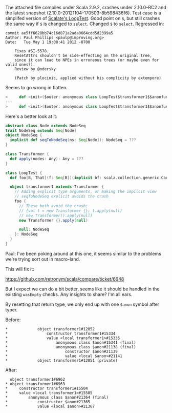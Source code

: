 The attached file compiles under Scala 2.9.2, crashes under 2.10.0-RC2 and the latest snapshot (2.10.0-20121104-170503-8b598436f6).  Test case is a simplifed version of [Scalate's LoopTest](https://github.com/scalate/scalate/blob/6720828f6a156a42e4d50f8907d81196a25c50b7/scalate-core/src/test/scala/org/fusesource/scalate/scuery/LoopTest.scala).
Good point on `$`, but still crashes the same way if `$` is changed to `select`.
Changed `$` to `select`.
Regressed in:
```
commit ae5ff6628bb74c16d871a2ada0664cdd5d2399a5
Author: Paul Phillips <paulp@improving.org>
Date:   Tue May 1 19:08:41 2012 -0700

    Fixes #SI-5578.
    ResetAttrs shouldn't be side-effecting on the original tree,
    since it can lead to NPEs in erroneous trees (or maybe even for valid ones?).
    Review by @odersky
    
    (Patch by plocinic, applied without his complicity by extempore)
```
Seems to go wrong in flatten.
```scala
<     def <init>($outer: anonymous class LoopTest$transformer1$$anonfun$1$$anonfun$apply$1): anonymous class $anonfun$$anon = {
---
>     def <init>($outer: anonymous class LoopTest$transformer1$$anonfun$1$$anonfun$apply$1): anonymous class LoopTest$transformer1$$anonfun$1$$anonfun$apply$1$$anon$1 = {
```
Here's a better look at it:

```scala
abstract class Node extends NodeSeq
trait NodeSeq extends Seq[Node]
object NodeSeq {
  implicit def seqToNodeSeq(ns: Seq[Node]): NodeSeq = ???
}

class Transformer {
  def apply(nodes: Any): Any = ???
}

class LoopTest {
  def foo[B, That](f: Seq[B])(implicit bf: scala.collection.generic.CanBuildFrom[Seq[Int], B, That]): That = ???

  object transformer1 extends Transformer {
    // Adding explicit type arguments, or making the impilcit view
    // seqToNodeSeq explicit avoids the crash
    foo {
      // These both avoid the crash:
      // {val t = new Transformer {}; t.apply(null)
      // new Transformer().apply(null)
      new Transformer {}.apply(null)

      null: NodeSeq
    }: NodeSeq
  }
}
```
Paul: I've been poking around at this one, it seems similar to the problems we're trying sort out in macro-land.

This will fix it:

https://github.com/retronym/scala/compare/ticket/6648

But I expect we can do a bit better, seems like it should be handled in the existing `wasEmpty` checks. Any insights to share? I'm all ears.

By resetting that return type, we only end up with one `$anon` symbol after typer.

Before:

```
*             object transformer1#12052
*                 constructor transformer1#15334
*                 value <local transformer1>#15335
*                     anonymous class $anon#15341 (final)
*                     anonymous class $anon#21138 (final)
*                         constructor $anon#21139
*                         value <local $anon>#21141
*             object transformer1#12051 (private)
```

After:

```
  object transformer1#6962
* object transformer1#6963
*     constructor transformer1#15504
*     value <local transformer1>#15505
*         anonymous class $anon#21364 (final)
*             constructor $anon#21365
*             value <local $anon>#21367
```
